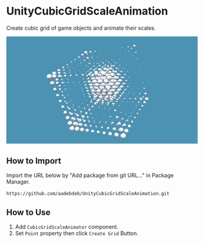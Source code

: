 # UnityCubicGridScaleAnimation

Create cubic grid of game objects and animate their scales.

![UnityCubicGridScaleAnimation.gif](https://raw.githubusercontent.com/aadebdeb/UnityCubicGridScaleAnimation/main/Screenshots~/UnityCubicGridScaleAnimation.gif)

## How to Import

Import the URL below by "Add package from git URL..." in Package Manager.

```
https://github.com/aadebdeb/UnityCubicGridScaleAnimation.git
```

## How to Use

1. Add `CubicGridScaleAnimator` component.
2. Set `Point` property then click `Create Grid` Button.
